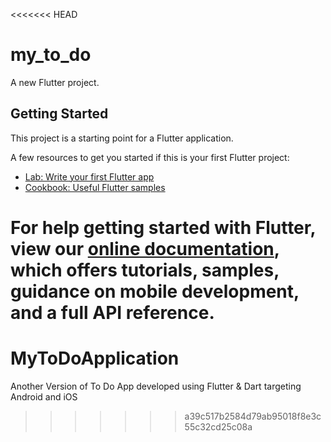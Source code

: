 <<<<<<< HEAD
# my_to_do

A new Flutter project.

## Getting Started

This project is a starting point for a Flutter application.

A few resources to get you started if this is your first Flutter project:

- [Lab: Write your first Flutter app](https://flutter.dev/docs/get-started/codelab)
- [Cookbook: Useful Flutter samples](https://flutter.dev/docs/cookbook)

For help getting started with Flutter, view our
[online documentation](https://flutter.dev/docs), which offers tutorials,
samples, guidance on mobile development, and a full API reference.
=======
# MyToDoApplication
Another Version of To Do App developed using Flutter &amp; Dart targeting Android and iOS
>>>>>>> a39c517b2584d79ab95018f8e3c55c32cd25c08a
